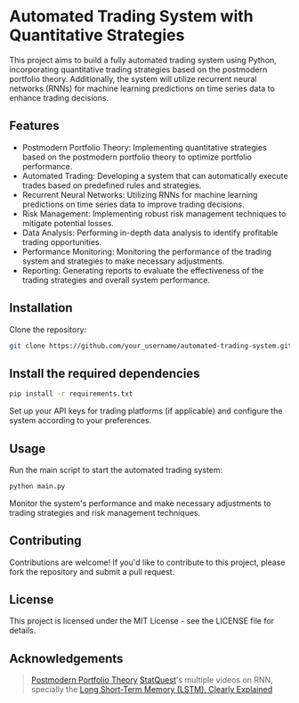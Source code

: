 # Automated Trading System with Quantitative Strategies

This project aims to build a fully automated trading system using Python, incorporating quantitative trading strategies based on the postmodern portfolio theory. Additionally, the system will utilize recurrent neural networks (RNNs) for machine learning predictions on time series data to enhance trading decisions.

## Features

- Postmodern Portfolio Theory: Implementing quantitative strategies based on the postmodern portfolio theory to optimize portfolio performance.
- Automated Trading: Developing a system that can automatically execute trades based on predefined rules and strategies.
- Recurrent Neural Networks: Utilizing RNNs for machine learning predictions on time series data to improve trading decisions.
- Risk Management: Implementing robust risk management techniques to mitigate potential losses.
- Data Analysis: Performing in-depth data analysis to identify profitable trading opportunities.
- Performance Monitoring: Monitoring the performance of the trading system and strategies to make necessary adjustments.
- Reporting: Generating reports to evaluate the effectiveness of the trading strategies and overall system performance.

## Installation

Clone the repository:

```bash
git clone https://github.com/your_username/automated-trading-system.git
```

## Install the required dependencies

```bash
pip install -r requirements.txt
```

Set up your API keys for trading platforms (if applicable) and configure the system according to your preferences.

## Usage

Run the main script to start the automated trading system:

```bash
python main.py
```

Monitor the system's performance and make necessary adjustments to trading strategies and risk management techniques.

## Contributing

Contributions are welcome! If you'd like to contribute to this project, please fork the repository and submit a pull request.

## License

This project is licensed under the MIT License - see the LICENSE file for details.

## Acknowledgements

> [Postmodern Portfolio Theory](https://www.investopedia.com/terms/p/pmpt.asp)
> [StatQuest](https://www.youtube.com/@statquest)'s multiple videos on RNN, specially the [Long Short-Term Memory (LSTM), Clearly Explained](https://www.youtube.com/watch?v=YCzL96nL7j0&ab_channel=StatQuestwithJoshStarmer)
